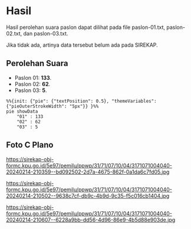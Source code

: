 # Hasil

Hasil perolehan suara paslon dapat dilihat pada file paslon-01.txt, paslon-02.txt, dan paslon-03.txt.

Jika tidak ada, artinya data tersebut belum ada pada SIREKAP.

## Perolehan Suara

 * Paslon 01: **133**.
 * Paslon 02: **62**.
 * Paslon 03: **5**.

```mermaid
%%{init: {"pie": {"textPosition": 0.5}, "themeVariables": {"pieOuterStrokeWidth": "5px"}} }%%
pie showData
    "01" : 133
    "02" : 62
    "03" : 5
```
## Foto C Plano

https://sirekap-obj-formc.kpu.go.id/5e97/pemilu/ppwp/31/71/07/10/04/3171071004040-20240214-210359--bd092502-2d7a-4675-862f-0a1da6c7fd05.jpg

https://sirekap-obj-formc.kpu.go.id/5e97/pemilu/ppwp/31/71/07/10/04/3171071004040-20240214-210502--9638c7cf-db9c-4b9d-9c35-f5c016cb1404.jpg

https://sirekap-obj-formc.kpu.go.id/5e97/pemilu/ppwp/31/71/07/10/04/3171071004040-20240214-210607--6228a9bb-dd56-4d96-86e9-4b5d88e903de.jpg
